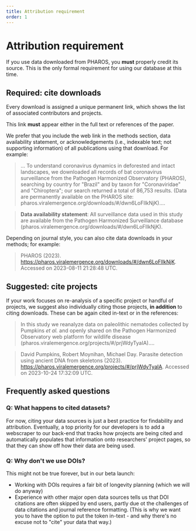 ```yaml
---
title: Attribution requirement
order: 1
---
```


# Attribution requirement

If you use data downloaded from PHAROS, you **must** properly credit its source. This is the only formal requirement for using our database at this time.

## Required: cite downloads

Every download is assigned a unique permanent link, which shows the list of associated contributors and projects. 

This link **must** appear either in the full text or references of the paper.

We prefer that you include the web link in the methods section, data availability statement, or acknowledgements (i.e., indexable text; not supporting information) of all publications using that download. For example:

> ... To understand coronavirus dynamics in deforested and intact landscapes, we downloaded all records of bat coronavirus surveillance from the Pathogen Harmonized Observatory (PHAROS), searching by country for "Brazil" and by taxon for "Coronaviridae" and "Chiroptera"; our search returned a total of 86,753 results. (Data are permanently available on the PHAROS site: pharos.viralemergence.org/downloads/#/dwn6LoFllkNjK)....

> **Data availability statement**: All surveillance data used in this study are available from the Pathogen Harmonized Surveillance database (pharos.viralemergence.org/downloads/#/dwn6LoFllkNjK).

Depending on journal style, you can also cite data downloads in your methods; for example:

> PHAROS (2023). https://pharos.viralemergence.org/downloads/#/dwn6LoFllkNjK. Accessed on 2023-08-11 21:28:48 UTC.

## Suggested: cite projects

If your work focuses on re-analysis of a specific project or handful of projects, we suggest also individually citing those projects, **in addition** to citing downloads. These can be again cited in-text or in the references:

> In this study we reanalyze data on paleolithic nematodes collected by Pumpkins _et al._ and openly shared on the Pathogen Harmonized Observatory web platform for wildlife disease (pharos.viralemergence.org/projects/#/prjWdyTyaIA)....

> David Pumpkins, Robert Moynihan, Michael Day. Parasite detection using ancient DNA from skeletons (2023). https://pharos.viralemergence.org/projects/#/prjWdyTyaIA. Accessed on 2023-10-24 17:32:09 UTC.

## Frequently asked questions

### Q: What happens to cited datasets?

For now, citing your data sources is just a best practice for findability and attribution. Eventually, a top priority for our developers is to add a webscraper to our back-end that tracks how projects are being cited and automatically populates that information onto researchers' project pages, so that they can show off how their data are being used.

### Q: Why don't we use DOIs?

This might not be true forever, but in our beta launch:
- Working with DOIs requires a fair bit of longevity planning (which we will do anyway)
- Experience with other major open data sources tells us that DOI citations are often skipped by end users, partly due ot the challenges of data citations and journal reference formatting. (This is why we want you to have the option to put the token in-text - and why there's no excuse not to "cite" your data that way.)
    

